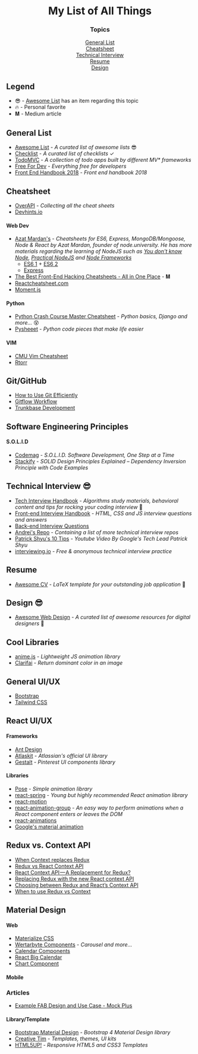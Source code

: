 <h1 align="center">My List of All Things</h1>

<div align="center">
   <h3>Topics</h3>
   <a href="#general-list">General List</a>
   <br>
   <a href="#cheatsheet">Cheatsheet</a>
   <br>
   <a href="#technical-interview">Technical Interview</a>
   <br>
   <a href="#resume">Resume</a>
   <br>
   <a href="#design">Design</a>
</div>


## Legend
* 😎 - [Awesome List](https://github.com/sindresorhus/awesome) has an item regarding this topic
* 🔥 - Personal favorite
* 𝐌 - Medium article


## General List
* [Awesome List](https://github.com/sindresorhus/awesome) - *A curated list of awesome lists* 😎
* [Checklist](https://github.com/huyingjie/Checklist-Checklist) - *A curated list of checklists* ✓
* [TodoMVC](https://github.com/tastejs/todomvc) - *A collection of todo apps built by different MV\* frameworks*
* [Free For Dev](https://github.com/ripienaar/free-for-dev) - *Everything free for developers*
* [Front End Handbook 2018](https://github.com/FrontendMasters/front-end-handbook-2018) - *Front end handbook 2018*


## Cheatsheet
* [OverAPI](http://overapi.com) - *Collecting all the cheat sheets*
* [Devhints.io](https://devhints.io)
#### Web Dev
* [Azat Mardan's](https://github.com/azat-co/cheatsheets) - *Cheatsheets for ES6, Express, MongoDB/Mongoose, Node & React by Azat Mardan, founder of node.university. He has more materials regarding the learning of NodeJS such as [You don't know Node](https://github.com/azat-co/you-dont-know-node), [Practical NodeJS](https://github.com/azat-co/practicalnode) and [Node Frameworks](http://nodeframework.com)*
    * [ES6 1](cheatsheet/es6-1-azat.png) + [ES6 2](cheatsheet/es6-1-azat.png)
    * [Express](cheatsheet/express-azat.pdf)
* [The Best Front-End Hacking Cheatsheets - All in One Place](https://medium.freecodecamp.org/modern-frontend-hacking-cheatsheets-df9c2566c72a) - 𝐌
* [Reactcheatsheet.com](https://reactcheatsheet.com)
* [Moment.js](https://devhints.io/moment)
#### Python
* [Python Crash Course Master Cheatsheet](cheatsheet/python-crash-course-all.pdf) - *Python basics, Django and more...* 😵
* [Pysheeet](https://github.com/crazyguitar/pysheeet) - *Python code pieces that make life easier*
#### VIM
* [CMU Vim Cheatsheet](https://www.cs.cmu.edu/~15131/f17/topics/vim/vim-cheatsheet.pdf)
* [Rtorr](https://vim.rtorr.com)


## Git/GitHub
* [How to Use Git Efficiently](https://medium.freecodecamp.org/how-to-use-git-efficiently-54320a236369)
* [Gitflow Workflow](https://www.atlassian.com/git/tutorials/comparing-workflows/gitflow-workflow)
* [Trunkbase Development](https://trunkbaseddevelopment.com)


## Software Engineering Principles
#### S.O.L.I.D
* [Codemag](https://www.codemag.com/article/1001061) - *S.O.L.I.D. Software Development, One Step at a Time*
* [Stackify](https://stackify.com/dependency-inversion-principle/) - *SOLID Design Principles Explained – Dependency Inversion Principle with Code Examples*


## Technical Interview 😎
* [Tech Interview Handbook](https://github.com/yangshun/tech-interview-handbook) - *Algorithms study materials, behavioral content and tips for rocking your coding interview* 💯
* [Front-end Interview Handbook](https://github.com/yangshun/front-end-interview-handbook) - *HTML, CSS and JS interview questions and answers*
* [Back-end Interview Questions](https://github.com/arialdomartini/Back-End-Developer-Interview-Questions#nosql)
* [Andrei's Repo](https://github.com/andreis/interview) - *Containing a list of more technical interview repos*
* [Patrick Shyu's 10 Tips](https://www.youtube.com/watch?v=B7WMjMZHyq0) - *Youtube Video By Google's Tech Lead Patrick Shyu*
* [interviewing.io](https://interviewing.io) - *Free & anonymous technical interview practice*


## Resume
* [Awesome CV](https://github.com/posquit0/Awesome-CV) - *LaTeX template for your outstanding job application* 📄


## Design 😎
* [Awesome Web Design](https://github.com/nicolesaidy/awesome-web-design) - *A curated list of awesome resources for digital designers* 🎨


## Cool Libraries
* [anime.js](https://animejs.com) - *Lightweight JS animation library*
* [Clarifai](https://clarifai.com/models/color-image-recognition-model-eeed0b6733a644cea07cf4c60f87ebb7) - *Return dominant color in an image*


## General UI/UX
* [Bootstrap](https://getbootstrap.com)
* [Tailwind CSS](https://github.com/tailwindcss/tailwindcss)


## React UI/UX
#### Frameworks
* [Ant Design](https://ant.design)
* [Atlaskit](https://atlaskit.atlassian.com) - *Atlassian's official UI library*
* [Gestalt](https://github.com/pinterest/gestalt) - *Pinterest UI components library*
#### Libraries
* [Pose](https://popmotion.io/pose/) - *Simple animation library*
* [react-spring](http://react-spring.surge.sh) - *Young but highly recommended React animation library*
* [react-motion](https://github.com/chenglou/react-motion)
* [react-animation-group](https://github.com/reactjs/react-transition-group/tree/v1-stable) - *An easy way to perform animations when a React component enters or leaves the DOM*
* [react-animations](https://github.com/FormidableLabs/react-animations)
* [Google's material animation](https://material.io/develop/web/components/animation/)


## Redux vs. Context API
* [When Context replaces Redux](https://frontarm.com/james-k-nelson/when-context-replaces-redux/)
* [Redux vs React Context API](https://daveceddia.com/context-api-vs-redux/)
* [React Context API — A Replacement for Redux?](https://blog.bitsrc.io/react-context-api-a-replacement-for-redux-6e20790492b3)
* [Replacing Redux with the new React context API](https://medium.freecodecamp.org/replacing-redux-with-the-new-react-context-api-8f5d01a00e8c)
* [Choosing between Redux and React’s Context API](https://blog.usejournal.com/choosing-between-redux-and-reacts-context-api-272ca20224b2)
* [When to use Redux vs Context](https://stackoverflow.com/questions/49568073/react-context-vs-react-redux-when-should-i-use-each-one)


## Material Design
#### Web
* [Materialize CSS](https://materializecss.com/getting-started.html)
* [Wertarbyte Components](https://mui.wertarbyte.com/#introduction) - *Carousel and more...*
* [Calendar Components](https://reactjsexample.com/tag/calendar/)
* [React Big Calendar](http://intljusticemission.github.io/react-big-calendar/examples/index.html)
* [Chart Component](https://reactjsexample.com/tag/chart/)

#### Mobile
### Articles
* [Example FAB Design and Use Case - Mock Plus](https://www.mockplus.com/blog/post/floating-action-button)

#### Library/Template
* [Bootstrap Material Design](https://fezvrasta.github.io/bootstrap-material-design/) - *Bootstrap 4 Material Design library*
* [Creative Tim](https://www.creative-tim.com) - *Templates, themes, UI kits*
* [HTML5UP!](https://html5up.net) - *Responsive HTML5 and CSS3 Templates*